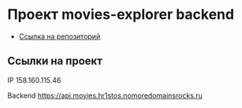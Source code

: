 # Проект movies-explorer backend

* [Ссылка на репозиторий](https://github.com/Hr1stos/movies-explorer-api)

## Ссылки на проект

IP 158.160.115.46

Backend https://api.movies.hr1stos.nomoredomainsrocks.ru
